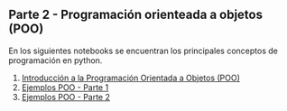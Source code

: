 ## Parte 2 - Programación orienteada a objetos (POO)

En los siguientes notebooks se encuentran los principales conceptos de programación en python.

1. [Introducción a la Programación Orientada a Objetos (POO)](intro_poo.ipynb)
2. [Ejemplos POO - Parte 1](./ejemplos_poo/poo_ejemplos1.ipynb)
3. [Ejemplos POO - Parte 2](./ejemplos_poo/poo_ejemplos2.ipynb)